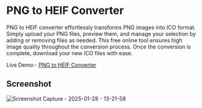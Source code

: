 # PNG to HEIF Converter

PNG to HEIF converter effortlessly transforms PNG images into ICO format. Simply upload your PNG files, preview them, and manage your selection by adding or removing files as needed. This free online tool ensures high image quality throughout the conversion process. Once the conversion is complete, download your new ICO files with ease.

Live Demo:- [PNG to HEIF Converter](https://prepphint.com/png-to-heif/)

## Screenshot
![Screenshot Capture - 2025-01-28 - 13-21-58](https://github.com/user-attachments/assets/79aeb4be-cede-42ef-885c-6e2c341c190c)
